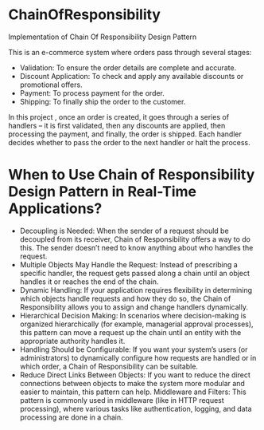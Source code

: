 # ChainOfResponsibility
Implementation of Chain Of Responsibility Design Pattern

This is an e-commerce system where orders pass through several stages:

  * Validation: To ensure the order details are complete and accurate.
  * Discount Application: To check and apply any available discounts or promotional offers.
  * Payment: To process payment for the order.
  * Shipping: To finally ship the order to the customer.

In this project , once an order is created, it goes through a series of handlers – it is first validated, then any discounts are applied, then processing the payment, and finally, the order is shipped. Each handler decides whether to pass the order to the next handler or halt the process. 

# When to Use Chain of Responsibility Design Pattern in Real-Time Applications?

* Decoupling is Needed: When the sender of a request should be decoupled from its receiver, Chain of Responsibility offers a way to do this. The sender doesn’t need to know anything about who handles the request.
* Multiple Objects May Handle the Request: Instead of prescribing a specific handler, the request gets passed along a chain until an object handles it or reaches the end of the chain.
* Dynamic Handling: If your application requires flexibility in determining which objects handle requests and how they do so, the Chain of Responsibility allows you to assign and change handlers dynamically.
* Hierarchical Decision Making: In scenarios where decision-making is organized hierarchically (for example, managerial approval processes), this pattern can move a request up the chain until an entity with the appropriate authority handles it.
* Handling Should be Configurable: If you want your system’s users (or administrators) to dynamically configure how requests are handled or in which order, a Chain of Responsibility can be suitable.
* Reduce Direct Links Between Objects: If you want to reduce the direct connections between objects to make the system more modular and easier to maintain, this pattern can help.
Middleware and Filters: This pattern is commonly used in middleware (like in HTTP request processing), where various tasks like authentication, logging, and data processing are done in a chain.
